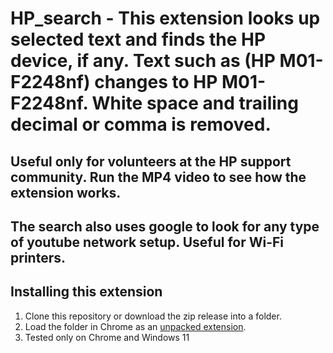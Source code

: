 # HP_search - This extension looks up selected text and finds the HP device, if any.  Text such as (HP M01-F2248nf) changes to HP M01-F2248nf.  White space and trailing decimal or comma is removed.
## Useful only for volunteers at the HP support community.  Run the MP4 video to see how the extension works.
## The search also uses google to look for any type of youtube network setup.  Useful for Wi-Fi printers.
## Installing this extension

1. Clone this repository or download the zip release into a folder.
2. Load the folder in Chrome as an [unpacked extension](https://developer.chrome.com/docs/extensions/mv3/getstarted/development-basics/#load-unpacked).
3. Tested only on Chrome and Windows 11
